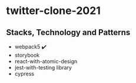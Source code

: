 # twitter-clone-2021
## Stacks, Technology and Patterns
- webpack5 :heavy_check_mark:
- storybook
- react-with-atomic-design
- jest-with-testing library
- cypress